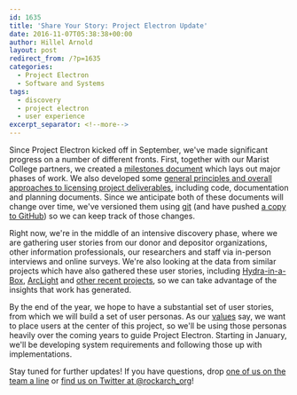 ```yaml
---
id: 1635
title: 'Share Your Story: Project Electron Update'
date: 2016-11-07T05:38:38+00:00
author: Hillel Arnold
layout: post
redirect_from: /?p=1635
categories:
  - Project Electron
  - Software and Systems
tags:
  - discovery
  - project electron
  - user experience
excerpt_separator: <!--more-->
---
```

Since Project Electron kicked off in September, we've made significant progress on a number of different fronts. First, together with our Marist College partners, we created a [milestones document](https://github.com/RockefellerArchiveCenter/project_electron/blob/master/docs/Milestones.md) which lays out major phases of work. We also developed some [general principles and overall approaches to licensing project deliverables](https://github.com/RockefellerArchiveCenter/project_electron/blob/master/docs/Licensing_Plan.md), including code, documentation and planning documents. Since we anticipate both of these documents will change over time, we've versioned them using [git](https://git-scm.com/) (and have pushed [a copy to GitHub](https://github.com/RockefellerArchiveCenter/project_electron/tree/master/docs)) so we can keep track of those changes.<!--more-->

Right now, we're in the middle of an intensive discovery phase, where we are gathering user stories from our donor and depositor organizations, other information professionals, our researchers and staff via in-person interviews and online surveys. We're also looking at the data from similar projects which have also gathered these user stories, including [Hydra-in-a-Box](https://wiki.duraspace.org/display/hydra/Hydra-in-a-Box+Design+Documents), [ArcLight](https://wiki.duraspace.org/display/hydra/ArcLight+Design+Process) and [other recent projects](https://wiki.duraspace.org/display/hydra/IR+and+DAMS+Requirements+Sources), so we can take advantage of the insights that work has generated.

By the end of the year, we hope to have a substantial set of user stories, from which we will build a set of user personas. As our [values](http://projectelectron.rockarch.org/) say, we want to place users at the center of this project, so we'll be using those personas heavily over the coming years to guide Project Electron. Starting in January, we'll be developing system requirements and following those up with implementations.

Stay tuned for further updates! If you have questions, drop [one of us on the team a line](http://rockarch.org/about/staff.php) or [find us on Twitter at @rockarch_org](https://twitter.com/rockarch_org)!
